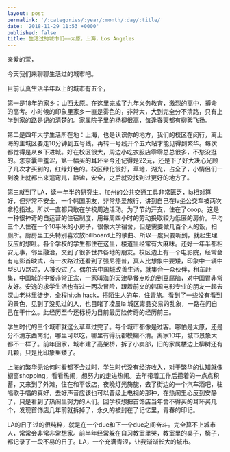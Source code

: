 ```yaml
---
layout: post
permalink: '/:categories/:year/:month/:day/:title/'
date: '2018-11-29 11:53 +0000'
published: false
title: 生活过的城市们——太原，上海，Los Angeles
---
```


亲爱的萱，

今天我们来聊聊生活过的城市吧。

目前认真生活半年以上的城市有五个，

第一是18年的家乡：山西太原。在这里完成了九年义务教育，激烈的高中，搏命的高考。小时候的印象里家乡一直是雾色的，非常大，大到完全分不清路，只有上学到家的路是记的清楚的。家属院子里的杨柳很高，每逢春天都有柳絮飞扬。

第二是四年大学生活所在地：上海，也是认识你的地方，我们的校区在闵行，离上海的主城区要走10分钟到五号线，再转一号线开个五六站才能见得到繁华。每次都觉得是从乡下进城。好在校区很大，周边小吃衣服店零零总总很多，不愁没逛的。怎奈囊中羞涩，第一幅买的耳环至今还记得是22元，还是下了好大决心光顾了几次才买到的，红绿灯色的。校区绿化很好，草地，湖光，占全了，小情侣们一到晚上就都出来遛弯儿，静谧，安全，之后就没找到过更好的地方了。

第三就到了LA，读一年半的研究生。加州的公共交通工具非常匮乏，la相对算好，但非常不安全，一个韩国朋友，非常热爱旅行，讲到自己在la坐公交车被两次拿枪指过。所以一直都只敢在学校周边活动。为了节约开支，住在了coop。这是一种很神奇的自运营的住宿制度，用每周四小时的劳动换取较为低廉的房价。平均三个人住在一个10平米的小房子，很像大学宿舍，但是需要做几百个人的饭，扫厕所。厨房里工头特别喜欢放billboard上的歌曲、所以一度只要听到，就起生理反应的想吐。各个学校的学生都住在这里，楼道里经常有大麻味。还好一年半都相安无事，邻里融洽，交到了很多世界各地的朋友。校区边上有一个电影院，经常会有电影首映式，有一次路过还看到了强尼德普，真人比想象中要矮，印象中一辆中型SUV路过，人被没过了。偶尔去中国城改善生活，就集合一众伙伴，租车赶集，中国城的中餐非常正宗，一家叫海的天津早餐点吃的到豆腐脑，对中国胃非常友好。安逸的求学生活也有过一两次冒险，跟着前文的韩国电影专业的朋友一起去深山老林里徒步，全程hitch hack，搭陌生人的车，住青旅。看到了一些没有看到的景色，见到了没见过的人，也目睹了凌晨la 城区毒品交易的乱象，一路在问自己在干什么。此经历至今还标榜为目前最历险传奇的经历前三。

学生时代的三个城市就这么草草过完了。每个城市都像是过客。哪怕是太原，还是分不清东西南北，哪里可以吃，哪里有得玩都模糊不清。离家10年，城市景象大都不一样了。前年回家，城市建了高架桥，拆了小卖部，旧的家属楼边上柳树还有几颗，只是比印象里矮了。

上海的繁华无论何时看都不会过时，学生时代没有经济收入，对于繁华的认知就像橱窗shopping，看看热闹，想努力的走进热闹。去年带着工作后攒着的一点点积蓄，又来到了外滩，住在和平饭店，夜晚灯光旖旎，去了街边的一个汽车酒吧，驻唱歌手唱的真好，去好声音应该也可以晋级上电视的那种，在热闹里心反到安静了，只是看到了热闹里努力的人们。回学校想把首饰店当年舍不得买的耳环买几个，发现首饰店几年前就拆掉了，永久的被封在了记忆里，青春的印记。

LA的日子过的很纯粹，就是在一个due和下一个due之间奋斗。完全算不上城市人，常常会非常非常想家。前半年经常躲在自习教室里哭，教室里的桌子，椅子，都记录了一段不易的日子。LA，一个充满青涩，让我渐渐长大的城市。